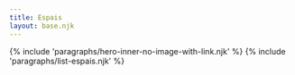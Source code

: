 ```yaml
---
title: Espais
layout: base.njk
---
```

{% include 'paragraphs/hero-inner-no-image-with-link.njk' %}
{% include 'paragraphs/list-espais.njk' %}